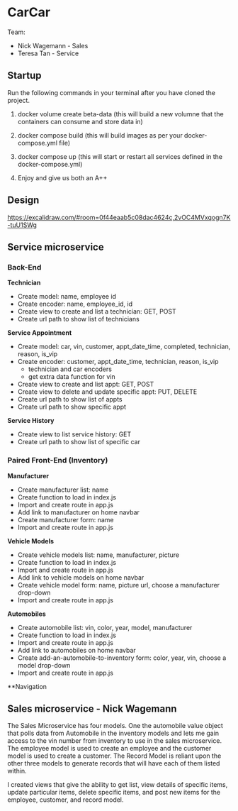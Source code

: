 # CarCar

Team:

* Nick Wagemann - Sales
* Teresa Tan - Service

## Startup
Run the following commands in your terminal after you have cloned the project.

1) docker volume create beta-data (this will build a new volumne that the containers can consume and store data in)

2) docker compose build (this will build images as per your docker-compose.yml file)

3) docker compose up (this will start or restart all services defined in the docker-compose.yml)

4) Enjoy and give us both an A++


## Design
https://excalidraw.com/#room=0f44eaab5c08dac4624c,2vOC4MVxqogn7K-tuU1SWg

## Service microservice

### **Back-End**
**Technician**
- Create model: name, employee id
- Create encoder: name, employee_id, id
- Create view to create and list a technician: GET, POST
- Create url path to show list of technicians

**Service Appointment**
- Create model: car, vin, customer, appt_date_time, completed, technician, reason, is_vip
- Create encoder: customer, appt_date_time, technician, reason, is_vip
    - technician and car encoders
    - get extra data function for vin
- Create view to create and list appt: GET, POST
- Create view to delete and update specific appt: PUT, DELETE
- Create url path to show list of appts
- Create url path to show specific appt

**Service History**
- Create view to list service history: GET
- Create url path to show list of specific car

### Paired Front-End (Inventory)
**Manufacturer**
- Create manufacturer list: name
- Create function to load in index.js
- Import and create route in app.js
- Add link to manufacturer on home navbar
- Create manufacturer form: name
- Import and create route in app.js

**Vehicle Models**
- Create vehicle models list: name, manufacturer, picture
- Create function to load in index.js
- Import and create route in app.js
- Add link to vehicle models on home navbar
- Create vehicle model form: name, picture url, choose a manufacturer drop-down
- Import and create route in app.js

**Automobiles**
- Create automobile list: vin, color, year, model, manufacturer
- Create function to load in index.js
- Import and create route in app.js
- Add link to automobiles on home navbar
- Create add-an-automobile-to-inventory form: color, year, vin, choose a model drop-down
- Import and create route in app.js

**Navigation







## Sales microservice - Nick Wagemann 

The Sales Microservice has four models. One the automobile value object that polls data from Automobile in the inventory models and lets me gain access to the vin number from inventory to use in the sales microservice. The employee model is used to create an employee and the customer model is used to create a customer. The Record Model is reliant upon the other three models to generate records that will have each of them listed within.

I created views that give the ability to get list, view details of specific items, update particular items, delete specific items, and post new items for the employee, customer, and record model.


